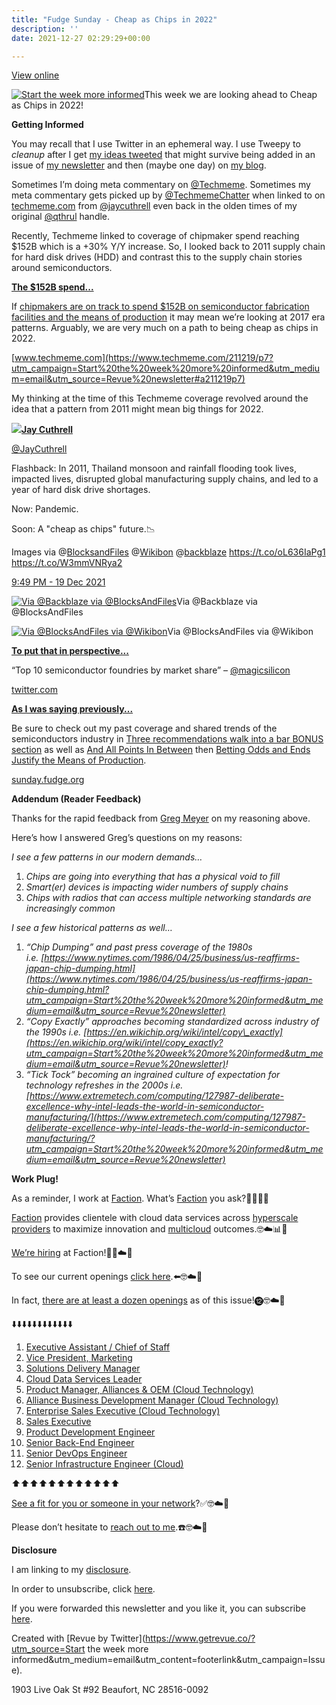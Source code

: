 ```yaml
---
title: "Fudge Sunday - Cheap as Chips in 2022"
description: ''
date: 2021-12-27 02:29:29+00:00

---
```


[View online](https://sunday.fudge.org/issues/fudge-sunday-cheap-as-chips-in-2022-946008?utm_campaign=Issue&utm_content=view_in_browser&utm_medium=email&utm_source=Start+the+week+more+informed)

[![Start the week more informed](https://bucketeer-e05bbc84-baa3-437e-9518-adb32be77984.s3.amazonaws.com/public/images/df72ac08-bffc-46dd-9030-a5cf260a1e79_1200x115.png "Start the week more informed")](https://substackcdn.com/image/fetch/f_auto,q_auto:good,fl_progressive:steep/https%3A%2F%2Fbucketeer-e05bbc84-baa3-437e-9518-adb32be77984.s3.amazonaws.com%2Fpublic%2Fimages%2Fdf72ac08-bffc-46dd-9030-a5cf260a1e79_1200x115.png)This week we are looking ahead to Cheap as Chips in 2022!

 **Getting Informed**

You may recall that I use Twitter in an ephemeral way. I use Tweepy to *cleanup* after I get [my ideas tweeted](https://twitter.com/jaycuthrell?utm_campaign=Start%20the%20week%20more%20informed&utm_medium=email&utm_source=Revue%20newsletter) that might survive being added in an issue of [my newsletter](https://sunday.fudge.org?utm_campaign=Start%20the%20week%20more%20informed&utm_medium=email&utm_source=Revue%20newsletter) and then (maybe one day) on [my blog](https://fudge.org?utm_campaign=Start%20the%20week%20more%20informed&utm_medium=email&utm_source=Revue%20newsletter).

Sometimes I’m doing meta commentary on [@Techmeme](https://twitter.com/Techmeme?utm_campaign=Start%20the%20week%20more%20informed&utm_medium=email&utm_source=Revue%20newsletter). Sometimes my meta commentary gets picked up by [@TechmemeChatter](https://twitter.com/TechmemeChatter?utm_campaign=Start%20the%20week%20more%20informed&utm_medium=email&utm_source=Revue%20newsletter) when linked to on [techmeme.com](https://www.google.com/search?q=jaycuthrell%20site%3Atechmeme.com&utm_campaign=Start%20the%20week%20more%20informed&utm_medium=email&utm_source=Revue%20newsletter) from [@jaycuthrell](https://www.google.com/search?q=jaycuthrell%20site%3Atechmeme.com&utm_campaign=Start%20the%20week%20more%20informed&utm_medium=email&utm_source=Revue%20newsletter) even back in the olden times of my original [@qthrul](https://www.google.com/search?q=qthrul%20site%3Atechmeme.com&utm_campaign=Start%20the%20week%20more%20informed&utm_medium=email&utm_source=Revue%20newsletter) handle.

Recently, Techmeme linked to coverage of chipmaker spend reaching $152B which is a +30% Y/Y increase. So, I looked back to 2011 supply chain for hard disk drives (HDD) and contrast this to the supply chain stories around semiconductors.

**[The $152B spend...](https://www.techmeme.com/211219/p7?utm_campaign=Start%20the%20week%20more%20informed&utm_medium=email&utm_source=Revue%20newsletter#a211219p7)**

If [chipmakers are on track to spend $152B on semiconductor fabrication facilities and the means of production](https://www.techmeme.com/211219/p7?utm_campaign=Start%20the%20week%20more%20informed&utm_medium=email&utm_source=Revue%20newsletter#a211219p7) it may mean we’re looking at 2017 era patterns. Arguably, we are very much on a path to being cheap as chips in 2022.

[www.techmeme.com](https://www.techmeme.com/211219/p7?utm_campaign=Start%20the%20week%20more%20informed&utm_medium=email&utm_source=Revue%20newsletter#a211219p7)

My thinking at the time of this Techmeme coverage revolved around the idea that a pattern from 2011 might mean big things for 2022.

[![](https://bucketeer-e05bbc84-baa3-437e-9518-adb32be77984.s3.amazonaws.com/public/images/bec5e238-c582-4b0f-bca9-81fbb7dfd0c5_600x600.jpeg)](https://substackcdn.com/image/fetch/f_auto,q_auto:good,fl_progressive:steep/https%3A%2F%2Fbucketeer-e05bbc84-baa3-437e-9518-adb32be77984.s3.amazonaws.com%2Fpublic%2Fimages%2Fbec5e238-c582-4b0f-bca9-81fbb7dfd0c5_600x600.jpeg)**[Jay Cuthrell](https://twitter.com/JayCuthrell/status/1472761084113215498)**

[@JayCuthrell](https://twitter.com/JayCuthrell/status/1472761084113215498)

Flashback: In 2011, Thailand monsoon and rainfall flooding took lives, impacted lives, disrupted global manufacturing supply chains, and led to a year of hard disk drive shortages.  
  
Now: Pandemic.  
  
Soon: A "cheap as chips" future.📉  
  
Images via @[BlocksandFiles](https://twitter.com/BlocksandFiles) @[Wikibon](https://twitter.com/Wikibon) @[backblaze](https://twitter.com/backblaze) <https://t.co/oL636IaPg1> <https://t.co/W3mmVNRya2>

 [9:49 PM - 19 Dec 2021](https://twitter.com/JayCuthrell/status/1472761084113215498)

[![Via @Backblaze via @BlocksAndFiles](https://bucketeer-e05bbc84-baa3-437e-9518-adb32be77984.s3.amazonaws.com/public/images/71e94a25-1995-451f-aa9e-f788853a62ae_600x600.jpeg "Via @Backblaze via @BlocksAndFiles")](https://substackcdn.com/image/fetch/f_auto,q_auto:good,fl_progressive:steep/https%3A%2F%2Fbucketeer-e05bbc84-baa3-437e-9518-adb32be77984.s3.amazonaws.com%2Fpublic%2Fimages%2F71e94a25-1995-451f-aa9e-f788853a62ae_600x600.jpeg)Via @Backblaze via @BlocksAndFiles

[![Via @BlocksAndFiles via @Wikibon](https://bucketeer-e05bbc84-baa3-437e-9518-adb32be77984.s3.amazonaws.com/public/images/40d5c168-0c8e-4e8a-9ca0-a13a623dcc84_600x481.jpeg "Via @BlocksAndFiles via @Wikibon")](https://substackcdn.com/image/fetch/f_auto,q_auto:good,fl_progressive:steep/https%3A%2F%2Fbucketeer-e05bbc84-baa3-437e-9518-adb32be77984.s3.amazonaws.com%2Fpublic%2Fimages%2F40d5c168-0c8e-4e8a-9ca0-a13a623dcc84_600x481.jpeg)Via @BlocksAndFiles via @Wikibon

**[To put that in perspective...](https://twitter.com/magicsilicon/status/1471533764555669505?utm_campaign=Start%20the%20week%20more%20informed&utm_medium=email&utm_source=Revue%20newsletter)**

“Top 10 semiconductor foundries by market share” – [@magicsilicon](https://twitter.com/magicsilicon/status/1471533764555669505?utm_campaign=Start%20the%20week%20more%20informed&utm_medium=email&utm_source=Revue%20newsletter)

[twitter.com](https://twitter.com/magicsilicon/status/1471533764555669505?utm_campaign=Start%20the%20week%20more%20informed&utm_medium=email&utm_source=Revue%20newsletter)

**[As I was saying previously...](https://sunday.fudge.org/issues/fudge-sunday-three-recommendations-walk-into-a-bar-847670?utm_campaign=Start%20the%20week%20more%20informed&utm_medium=email&utm_source=Revue%20newsletter)**

Be sure to check out my past coverage and shared trends of the semiconductors industry in [Three recommendations walk into a bar BONUS section](https://sunday.fudge.org/issues/fudge-sunday-three-recommendations-walk-into-a-bar-847670?utm_campaign=Start%20the%20week%20more%20informed&utm_medium=email&utm_source=Revue%20newsletter) as well as [And All Points In Between](https://sunday.fudge.org/issues/fudge-sunday-and-all-points-in-between-679406?utm_campaign=Fudge%20Sunday&utm_medium=email&utm_source=Revue%20newsletter) then [Betting Odds and Ends Justify the Means of Production](https://sunday.fudge.org/issues/fudge-sunday-betting-odds-and-ends-justify-the-means-of-production-752134?utm_campaign=Fudge%20Sunday&utm_medium=email&utm_source=Revue%20newsletter). 

[sunday.fudge.org](https://sunday.fudge.org/issues/fudge-sunday-three-recommendations-walk-into-a-bar-847670?utm_campaign=Start%20the%20week%20more%20informed&utm_medium=email&utm_source=Revue%20newsletter)

 **Addendum (Reader Feedback)**

Thanks for the rapid feedback from [Greg Meyer](https://gregmeyer.com?utm_campaign=Start%20the%20week%20more%20informed&utm_medium=email&utm_source=Revue%20newsletter) on my reasoning above.

Here’s how I answered Greg’s questions on my reasons:

*I see a few patterns in our modern demands…*

1. *Chips are going into everything that has a physical void to fill*
2. *Smart(er) devices is impacting wider numbers of supply chains*
3. *Chips with radios that can access multiple networking standards are increasingly common*

*I see a few historical patterns as well…*

1. *“Chip Dumping” and past press coverage of the 1980s i.e. [https://www.nytimes.com/1986/04/25/business/us-reaffirms-japan-chip-dumping.html](https://www.nytimes.com/1986/04/25/business/us-reaffirms-japan-chip-dumping.html?utm_campaign=Start%20the%20week%20more%20informed&utm_medium=email&utm_source=Revue%20newsletter)*
2. *“Copy Exactly” approaches becoming standardized across industry of the 1990s i.e. [https://en.wikichip.org/wiki/intel/copy\_exactly](https://en.wikichip.org/wiki/intel/copy_exactly?utm_campaign=Start%20the%20week%20more%20informed&utm_medium=email&utm_source=Revue%20newsletter)!*
3. *“Tick Tock” becoming an ingrained culture of expectation for technology refreshes in the 2000s i.e. [https://www.extremetech.com/computing/127987-deliberate-excellence-why-intel-leads-the-world-in-semiconductor-manufacturing/](https://www.extremetech.com/computing/127987-deliberate-excellence-why-intel-leads-the-world-in-semiconductor-manufacturing/?utm_campaign=Start%20the%20week%20more%20informed&utm_medium=email&utm_source=Revue%20newsletter)*

 **Work Plug!**

As a reminder, I work at [Faction](https://www.factioninc.com/solutions/multi-cloud-data-services/?utm_campaign=Fudge%20Sunday&utm_medium=email&utm_source=Revue%20newsletter). What’s [Faction](https://www.factioninc.com/solutions/multi-cloud-data-services/?utm_campaign=Fudge%20Sunday&utm_medium=email&utm_source=Revue%20newsletter) you ask?🤔🤔🤔🤔

[Faction](https://www.factioninc.com/solutions/multi-cloud-data-services/?utm_campaign=Fudge%20Sunday&utm_medium=email&utm_source=Revue%20newsletter) provides clientele with cloud data services across [hyperscale providers](https://www.factioninc.com/solutions/multi-cloud-data-services/?utm_campaign=Fudge%20Sunday&utm_medium=email&utm_source=Revue%20newsletter) to maximize innovation and [multicloud](https://www.factioninc.com/solutions/multi-cloud-data-services/?utm_campaign=Fudge%20Sunday&utm_medium=email&utm_source=Revue%20newsletter) outcomes.🤓☁️📊🚀

[We’re hiring](https://grnh.se/66f4d22d4us?utm_campaign=Fudge%20Sunday&utm_medium=email&utm_source=Revue%20newsletter) at Faction!🎉🤓☁️🚀

To see our current openings [click here](https://grnh.se/66f4d22d4us?utm_campaign=Fudge%20Sunday&utm_medium=email&utm_source=Revue%20newsletter).⬅️🤓☁️🚀

In fact, [there are at least a dozen openings](https://grnh.se/66f4d22d4us?utm_campaign=Fudge%20Sunday&utm_medium=email&utm_source=Revue%20newsletter) as of this issue!⓬🤓☁️🚀

⬇️⬇️⬇️⬇️⬇️⬇️⬇️⬇️⬇️⬇️⬇️⬇️

1. [Executive Assistant / Chief of Staff](https://grnh.se/66f4d22d4us?utm_campaign=Fudge%20Sunday&utm_medium=email&utm_source=Revue%20newsletter)
2. [Vice President, Marketing](https://grnh.se/66f4d22d4us?utm_campaign=Fudge%20Sunday&utm_medium=email&utm_source=Revue%20newsletter)
3. [Solutions Delivery Manager](https://grnh.se/66f4d22d4us?utm_campaign=Fudge%20Sunday&utm_medium=email&utm_source=Revue%20newsletter)
4. [Cloud Data Services Leader](https://grnh.se/66f4d22d4us?utm_campaign=Fudge%20Sunday&utm_medium=email&utm_source=Revue%20newsletter)
5. [Product Manager, Alliances & OEM (Cloud Technology)](https://grnh.se/66f4d22d4us?utm_campaign=Fudge%20Sunday&utm_medium=email&utm_source=Revue%20newsletter)
6. [Alliance Business Development Manager (Cloud Technology)](https://grnh.se/66f4d22d4us?utm_campaign=Fudge%20Sunday&utm_medium=email&utm_source=Revue%20newsletter)
7. [Enterprise Sales Executive (Cloud Technology)](https://grnh.se/66f4d22d4us?utm_campaign=Fudge%20Sunday&utm_medium=email&utm_source=Revue%20newsletter)
8. [Sales Executive](https://grnh.se/66f4d22d4us?utm_campaign=Fudge%20Sunday&utm_medium=email&utm_source=Revue%20newsletter)
9. [Product Development Engineer](https://grnh.se/66f4d22d4us?utm_campaign=Fudge%20Sunday&utm_medium=email&utm_source=Revue%20newsletter)
10. [Senior Back-End Engineer](https://grnh.se/66f4d22d4us?utm_campaign=Fudge%20Sunday&utm_medium=email&utm_source=Revue%20newsletter)
11. [Senior DevOps Engineer](https://grnh.se/66f4d22d4us?utm_campaign=Fudge%20Sunday&utm_medium=email&utm_source=Revue%20newsletter)
12. [Senior Infrastructure Engineer (Cloud)](https://grnh.se/66f4d22d4us?utm_campaign=Fudge%20Sunday&utm_medium=email&utm_source=Revue%20newsletter)

⬆️⬆️⬆️⬆️⬆️⬆️⬆️⬆️⬆️⬆️⬆️⬆️

[See a fit for you or someone in your network](https://grnh.se/66f4d22d4us?utm_campaign=Fudge%20Sunday&utm_medium=email&utm_source=Revue%20newsletter)?✅🤓☁️🚀

Please don’t hesitate to [reach out to me](https://jaycuthrell.com/contact/?utm_campaign=Fudge%20Sunday&utm_medium=email&utm_source=Revue%20newsletter).☎️🤓☁️🚀

 **Disclosure**

I am linking to my [disclosure](https://jaycuthrell.com/disclosure/?utm_campaign=Fudge%20Sunday&utm_medium=email&utm_source=Revue%20newsletter).

In order to unsubscribe, click [here](#).

If you were forwarded this newsletter and you like it, you can subscribe [here](https://sunday.fudge.org/?utm_campaign=Issue&utm_content=forwarded&utm_medium=email&utm_source=Start+the+week+more+informed).

Created with [Revue by Twitter](https://www.getrevue.co/?utm_source=Start the week more informed&utm_medium=email&utm_content=footerlink&utm_campaign=Issue).

1903 Live Oak St #92 Beaufort, NC 28516-0092

